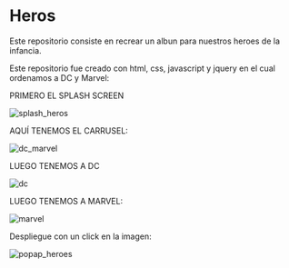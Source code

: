 # Heros
 
Este repositorio consiste en recrear un albun para nuestros heroes de la infancia.

Este repositorio fue creado con html, css, javascript y jquery en el cual ordenamos a DC y Marvel:

PRIMERO EL SPLASH SCREEN

![splash_heros](https://user-images.githubusercontent.com/72144025/118346288-fe3cf500-b4ff-11eb-939b-0de99fe4cd1f.png)


AQUÍ TENEMOS EL CARRUSEL:


![dc_marvel](https://user-images.githubusercontent.com/72144025/118346302-13198880-b500-11eb-87c3-c5203123a371.png)


LUEGO TENEMOS A DC


![dc](https://user-images.githubusercontent.com/72144025/118346316-275d8580-b500-11eb-95fb-81ba2737a410.png)


LUEGO TENEMOS A MARVEL:


![marvel](https://user-images.githubusercontent.com/72144025/118346315-24fb2b80-b500-11eb-8e15-0b949dce5fc0.png)


Despliegue con un click en la imagen:


![popap_heroes](https://user-images.githubusercontent.com/72144025/118372152-bb1d6900-b575-11eb-9397-6b800b458f5f.png)



